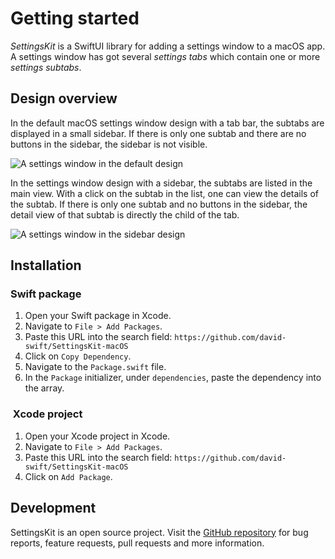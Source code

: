 # Getting started

_SettingsKit_ is a SwiftUI library for adding a settings window to a macOS app. A settings window has got several _settings tabs_ which contain one or more _settings subtabs_. 

## Design overview

In the default macOS settings window design with a tab bar, the subtabs are displayed in a small sidebar. If there is only one subtab and there are no buttons in the sidebar, the sidebar is not visible.

![A settings window in the default design](DefaultDesign.png)

In the settings window design with a sidebar, the subtabs are listed in the main view. With a click on the subtab in the list, one can view the details of the subtab. If there is only one subtab and no buttons in the sidebar, the detail view of that subtab is directly the child of the tab.

![A settings window in the sidebar design](SidebarDesign.png)

## Installation
### Swift package
1. Open your Swift package in Xcode.
2. Navigate to `File > Add Packages`.
3. Paste this URL into the search field: `https://github.com/david-swift/SettingsKit-macOS`
4. Click on `Copy Dependency`.
5. Navigate to the `Package.swift` file.
6. In the `Package` initializer, under `dependencies`, paste the dependency into the array.

###  Xcode project
1. Open your Xcode project in Xcode.
2. Navigate to `File > Add Packages`.
3. Paste this URL into the search field: `https://github.com/david-swift/SettingsKit-macOS`
4. Click on `Add Package`.

## Development
SettingsKit is an open source project. Visit the [GitHub repository][1] for bug reports, feature requests, pull requests and more information.

[1]:	https://github.com/david-swift/SettingsKit-macOS
